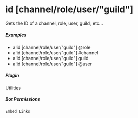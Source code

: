 # id [channel/role/user/"guild"]

Gets the ID of a channel, role, user, guild, etc...
			

##### Examples

* a!id [channel/role/user/"guild"] @role
* a!id [channel/role/user/"guild"] #channel
* a!id [channel/role/user/"guild"] guild
* a!id [channel/role/user/"guild"] @user


##### Plugin
Utilities


##### Bot Permissions
`Embed Links`